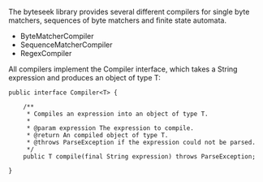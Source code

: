 The byteseek library provides several different compilers for single byte matchers, sequences of byte matchers and finite state automata.

  * ByteMatcherCompiler
  * SequenceMatcherCompiler
  * RegexCompiler

All compilers implement the Compiler interface, which takes a String expression and produces an object of type T:

```
public interface Compiler<T> {

    /**
     * Compiles an expression into an object of type T.
     *
     * @param expression The expression to compile.
     * @return An compiled object of type T.
     * @throws ParseException if the expression could not be parsed.
     */
    public T compile(final String expression) throws ParseException;

}
```